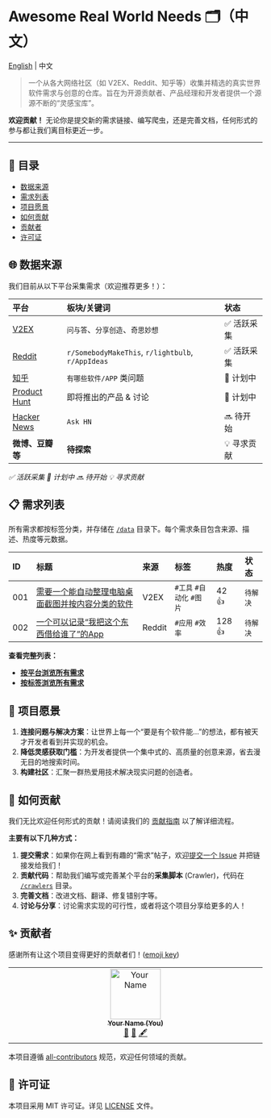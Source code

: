 # Awesome Real World Needs 🗂️（中文）

[English](../README.md) | 中文

> 一个从各大网络社区（如 V2EX、Reddit、知乎等）收集并精选的真实世界软件需求与创意的仓库。旨在为开源贡献者、产品经理和开发者提供一个源源不断的“灵感宝库”。

**欢迎贡献！** 无论你是提交新的需求链接、编写爬虫，还是完善文档，任何形式的参与都让我们离目标更近一步。

---

## 📖 目录

- [数据来源](#-数据来源)
- [需求列表](#-需求列表)
- [项目愿景](#-项目愿景)
- [如何贡献](#-如何贡献)
- [贡献者](#-贡献者)
- [许可证](#-许可证)

## 🌐 数据来源

我们目前从以下平台采集需求（欢迎推荐更多！）：

| 平台 | 板块/关键词 | 状态 |
| :--- | :--- | :--- |
| [V2EX](https://www.v2ex.com/) | `问与答`、`分享创造`、`奇思妙想` | ✅ 活跃采集 |
| [Reddit](https://www.reddit.com/) | `r/SomebodyMakeThis`, `r/lightbulb`, `r/AppIdeas` | ✅ 活跃采集 |
| [知乎](https://www.zhihu.com/) | `有哪些软件/APP` 类问题 | 🚧 计划中 |
| [Product Hunt](https://www.producthunt.com/) | 即将推出的产品 & 讨论 | 🚧 计划中 |
| [Hacker News](https://news.ycombinator.com/) | `Ask HN` | 🔜 待开始 |
| **微博、豆瓣等** | **待探索** | 💡 寻求贡献 |

*✅ 活跃采集 🚧 计划中 🔜 待开始 💡 寻求贡献*

## 📋 需求列表

所有需求都按标签分类，并存储在 [`/data`](../data) 目录下。每个需求条目包含来源、描述、热度等元数据。

| ID | 标题 | 来源 | 标签 | 热度 | 状态 |
| :-- | :--- | :--- | :--- | :--- | :--- |
| 001 | [需要一个能自动整理电脑桌面截图并按内容分类的软件](https://www.v2ex.com/t/123456) | V2EX | `#工具` `#自动化` `#图片` | 42 👍 | `待解决` |
| 002 | [一个可以记录“我把这个东西借给谁了”的App](https://www.reddit.com/r/SomebodyMakeThis/...) | Reddit | `#应用` `#效率` | 128 👍 | `待解决` |

**查看完整列表：**
*   **[按平台浏览所有需求](../data/by-platform/)**
*   **[按标签浏览所有需求](../data/by-tag/)**

## 🎯 项目愿景

1.  **连接问题与解决方案**：让世界上每一个“要是有个软件能...”的想法，都有被天才开发者看到并实现的机会。
2.  **降低灵感获取门槛**：为开发者提供一个集中式的、高质量的创意来源，省去漫无目的地搜索时间。
3.  **构建社区**：汇聚一群热爱用技术解决现实问题的创造者。

## 🤝 如何贡献

我们无比欢迎任何形式的贡献！请阅读我们的 [贡献指南](../CONTRIBUTING.md) 以了解详细流程。

**主要有以下几种方式：**

1.  **提交需求**：如果你在网上看到有趣的“需求”帖子，欢迎[提交一个 Issue](https://github.com/your-username/awesome-real-world-needs/issues/new?template=SUBMIT_NEED.md) 并把链接发给我们！
2.  **贡献代码**：帮助我们编写或完善某个平台的**采集脚本** (Crawler)，代码在 [`/crawlers`](../crawlers) 目录。
3.  **完善文档**：改进文档、翻译、修复错别字等。
4.  **讨论与分享**：讨论需求实现的可行性，或者将这个项目分享给更多的人！

## ✨ 贡献者

感谢所有让这个项目变得更好的贡献者们！([emoji key](https://allcontributors.org/docs/en/emoji-key))

<!-- ALL-CONTRIBUTORS-LIST:START - Do not remove or modify this section -->
<!-- prettier-ignore-start -->
<!-- markdownlint-disable -->
<table>
  <tbody>
    <tr>
      <td align="center" valign="top" width="14.28%"><a href="https://github.com/your-username"><img src="https://avatars.githubusercontent.com/u/your-avatar?v=4" width="100px;" alt="Your Name"/><br /><sub><b>Your Name (You)</b></sub></a><br /><a href="#projectManagement" title="Project Management">📆</a> <a href="#ideas" title="Ideas, Planning, & Feedback">🤔</a> <a href="#content" title="Content">🖋</a></td>
    </tr>
  </tbody>
</table>

<!-- markdownlint-restore -->
<!-- prettier-ignore-end -->

<!-- ALL-CONTRIBUTORS-LIST:END -->

本项目遵循 [all-contributors](https://github.com/all-contributors/all-contributors) 规范，欢迎任何领域的贡献。

## 📄 许可证

本项目采用 MIT 许可证。详见 [LICENSE](../LICENSE) 文件。
